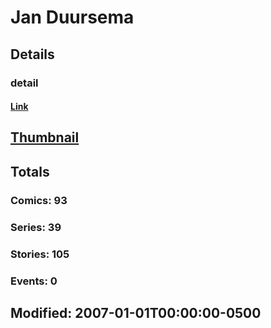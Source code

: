 # Jan  Duursema 
## Details
### detail
#### [Link](http://marvel.com/comics/creators/2302/jan_duursema?utm_campaign=apiRef&utm_source=225578a89fc76f3d20fbffda5d17a88d)
## [Thumbnail](http://i.annihil.us/u/prod/marvel/i/mg/b/40/image_not_available.jpg)
## Totals
### Comics: 93
### Series: 39
### Stories: 105
### Events: 0
## Modified: 2007-01-01T00:00:00-0500